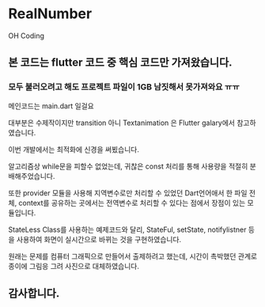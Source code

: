 # RealNumber
OH Coding

## 본 코드는 flutter 코드 중 핵심 코드만 가져왔습니다.

### 모두 불러오려고 해도 프로젝트 파일이 1GB 남짓해서 못가져와요 ㅠㅠ

메인코드는 main.dart 일걸요

대부분은 수제작이지만 transition 아니 Textanimation 은 Flutter galary에서 참고하였습니다.

이번 개발에서는 최적화에 신경을 써뵜습니다.

알고리즘상 while문을 피할수 없었는데, 귀찮은 const 처리를 통해 사용량을 적절히 분배해주었습니다.

또한 provider 모듈을 사용해 지역변수로만 처리할 수 있었던 Dart언어애서 한 파일 전체, context를 공유하는 곳에서는 전역변수로 처리할 수 있다는 점에서 장점이 있는 모듈입니다.

StateLess Class를 사용하는 예제코드와 달리, StateFul, setState, notifylistner 등을 사용하여 화면이 실시간으로 바뀌는 것을 구현하였습니다.

원래는 문제를 컴퓨터 그래픽으로 만들어서 출제하려고 했는데, 시간이 촉박했던 관계로 종이에 그림응 그려 사진으로 대체하였습니다.

## 감사합니다.

